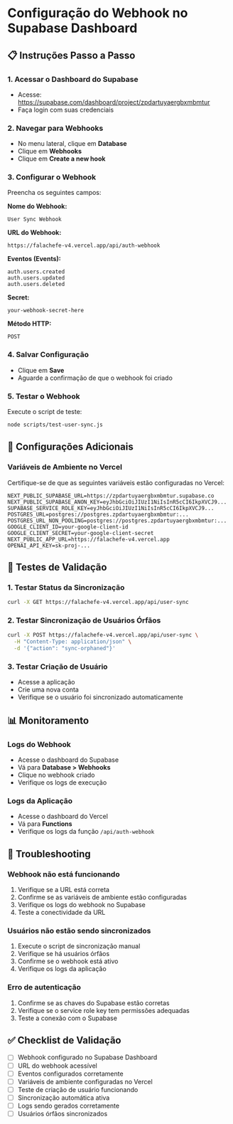 # Configuração do Webhook no Supabase Dashboard

## 📋 Instruções Passo a Passo

### 1. Acessar o Dashboard do Supabase

- Acesse: https://supabase.com/dashboard/project/zpdartuyaergbxmbmtur
- Faça login com suas credenciais

### 2. Navegar para Webhooks

- No menu lateral, clique em **Database**
- Clique em **Webhooks**
- Clique em **Create a new hook**

### 3. Configurar o Webhook

Preencha os seguintes campos:

**Nome do Webhook:**

```
User Sync Webhook
```

**URL do Webhook:**

```
https://falachefe-v4.vercel.app/api/auth-webhook
```

**Eventos (Events):**

```
auth.users.created
auth.users.updated
auth.users.deleted
```

**Secret:**

```
your-webhook-secret-here
```

**Método HTTP:**

```
POST
```

### 4. Salvar Configuração

- Clique em **Save**
- Aguarde a confirmação de que o webhook foi criado

### 5. Testar o Webhook

Execute o script de teste:

```bash
node scripts/test-user-sync.js
```

## 🔧 Configurações Adicionais

### Variáveis de Ambiente no Vercel

Certifique-se de que as seguintes variáveis estão configuradas no Vercel:

```
NEXT_PUBLIC_SUPABASE_URL=https://zpdartuyaergbxmbmtur.supabase.co
NEXT_PUBLIC_SUPABASE_ANON_KEY=eyJhbGciOiJIUzI1NiIsInR5cCI6IkpXVCJ9...
SUPABASE_SERVICE_ROLE_KEY=eyJhbGciOiJIUzI1NiIsInR5cCI6IkpXVCJ9...
POSTGRES_URL=postgres://postgres.zpdartuyaergbxmbmtur:...
POSTGRES_URL_NON_POOLING=postgres://postgres.zpdartuyaergbxmbmtur:...
GOOGLE_CLIENT_ID=your-google-client-id
GOOGLE_CLIENT_SECRET=your-google-client-secret
NEXT_PUBLIC_APP_URL=https://falachefe-v4.vercel.app
OPENAI_API_KEY=sk-proj-...
```

## 🧪 Testes de Validação

### 1. Testar Status da Sincronização

```bash
curl -X GET https://falachefe-v4.vercel.app/api/user-sync
```

### 2. Testar Sincronização de Usuários Órfãos

```bash
curl -X POST https://falachefe-v4.vercel.app/api/user-sync \
  -H "Content-Type: application/json" \
  -d '{"action": "sync-orphaned"}'
```

### 3. Testar Criação de Usuário

- Acesse a aplicação
- Crie uma nova conta
- Verifique se o usuário foi sincronizado automaticamente

## 📊 Monitoramento

### Logs do Webhook

- Acesse o dashboard do Supabase
- Vá para **Database > Webhooks**
- Clique no webhook criado
- Verifique os logs de execução

### Logs da Aplicação

- Acesse o dashboard do Vercel
- Vá para **Functions**
- Verifique os logs da função `/api/auth-webhook`

## 🚨 Troubleshooting

### Webhook não está funcionando

1. Verifique se a URL está correta
2. Confirme se as variáveis de ambiente estão configuradas
3. Verifique os logs do webhook no Supabase
4. Teste a conectividade da URL

### Usuários não estão sendo sincronizados

1. Execute o script de sincronização manual
2. Verifique se há usuários órfãos
3. Confirme se o webhook está ativo
4. Verifique os logs da aplicação

### Erro de autenticação

1. Confirme se as chaves do Supabase estão corretas
2. Verifique se o service role key tem permissões adequadas
3. Teste a conexão com o Supabase

## ✅ Checklist de Validação

- [ ] Webhook configurado no Supabase Dashboard
- [ ] URL do webhook acessível
- [ ] Eventos configurados corretamente
- [ ] Variáveis de ambiente configuradas no Vercel
- [ ] Teste de criação de usuário funcionando
- [ ] Sincronização automática ativa
- [ ] Logs sendo gerados corretamente
- [ ] Usuários órfãos sincronizados

